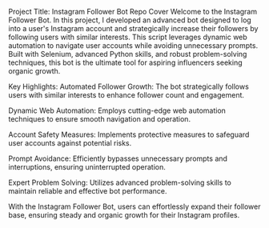 Project Title: Instagram Follower Bot
Repo Cover
Welcome to the Instagram Follower Bot. In this project, I developed an advanced bot designed to log into a user's Instagram account and strategically increase their followers by following users with similar interests. This script leverages dynamic web automation to navigate user accounts while avoiding unnecessary prompts. Built with Selenium, advanced Python skills, and robust problem-solving techniques, this bot is the ultimate tool for aspiring influencers seeking organic growth.

Key Highlights:
Automated Follower Growth: The bot strategically follows users with similar interests to enhance follower count and engagement.

Dynamic Web Automation: Employs cutting-edge web automation techniques to ensure smooth navigation and operation.

Account Safety Measures: Implements protective measures to safeguard user accounts against potential risks.

Prompt Avoidance: Efficiently bypasses unnecessary prompts and interruptions, ensuring uninterrupted operation.

Expert Problem Solving: Utilizes advanced problem-solving skills to maintain reliable and effective bot performance.

With the Instagram Follower Bot, users can effortlessly expand their follower base, ensuring steady and organic growth for their Instagram profiles.
